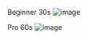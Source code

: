  Beginner 30s
![image](https://github.com/user-attachments/assets/4ecb64b9-c54c-4716-9d9c-0eb328c60d2d)




Pro 60s
![image](https://github.com/user-attachments/assets/5712dcbc-b5d6-4704-a2f5-bc61858d3252)
